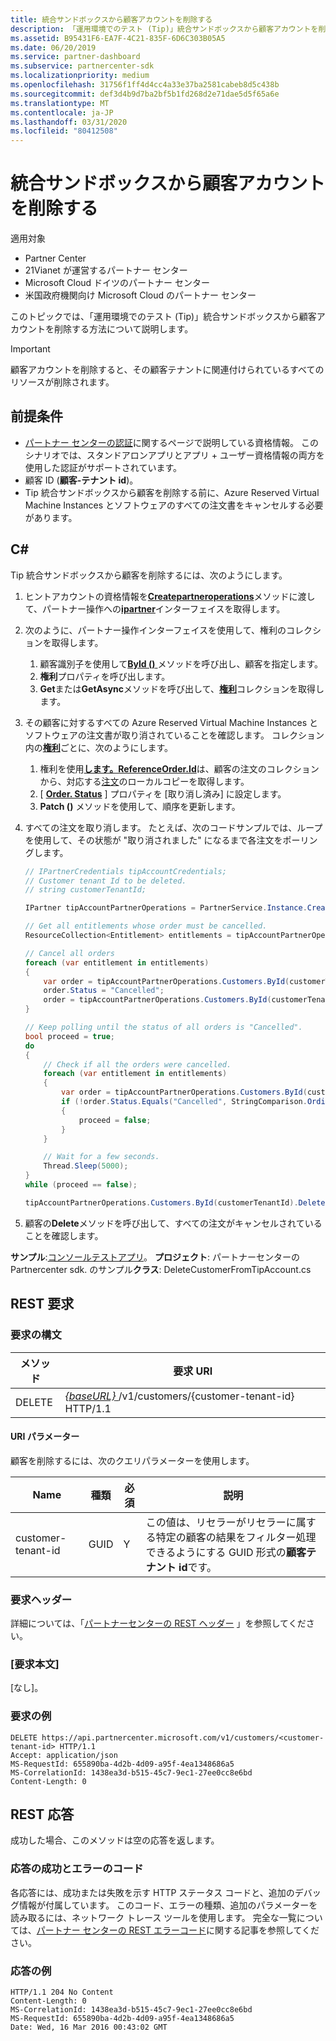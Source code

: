 ```yaml
---
title: 統合サンドボックスから顧客アカウントを削除する
description: 「運用環境でのテスト (Tip)」統合サンドボックスから顧客アカウントを削除する方法。
ms.assetid: B95431F6-EA7F-4C21-835F-6D6C303B05A5
ms.date: 06/20/2019
ms.service: partner-dashboard
ms.subservice: partnercenter-sdk
ms.localizationpriority: medium
ms.openlocfilehash: 31756f1ff4d4cc4a33e37ba2581cabeb8d5c438b
ms.sourcegitcommit: def3d4b9d7ba2bf5b1fd268d2e71dae5d5f65a6e
ms.translationtype: MT
ms.contentlocale: ja-JP
ms.lasthandoff: 03/31/2020
ms.locfileid: "80412508"
---
```

# <a name="delete-a-customer-account-from-the-integration-sandbox"></a>統合サンドボックスから顧客アカウントを削除する

適用対象

- Partner Center
- 21Vianet が運営するパートナー センター
- Microsoft Cloud ドイツのパートナー センター
- 米国政府機関向け Microsoft Cloud のパートナー センター

このトピックでは、「運用環境でのテスト (Tip)」統合サンドボックスから顧客アカウントを削除する方法について説明します。

> [!IMPORTANT]
> 顧客アカウントを削除すると、その顧客テナントに関連付けられているすべてのリソースが削除されます。

## <a name="prerequisites"></a>前提条件

- [パートナー センターの認証](partner-center-authentication.md)に関するページで説明している資格情報。 このシナリオでは、スタンドアロンアプリとアプリ + ユーザー資格情報の両方を使用した認証がサポートされています。
- 顧客 ID (**顧客-テナント id**)。
- Tip 統合サンドボックスから顧客を削除する前に、Azure Reserved Virtual Machine Instances とソフトウェアのすべての注文書をキャンセルする必要があります。

## <a name="c"></a>C\#

Tip 統合サンドボックスから顧客を削除するには、次のようにします。

1. ヒントアカウントの資格情報を[**Createpartneroperations**](https://docs.microsoft.com/dotnet/api/microsoft.store.partnercenter.partnerservice.instance)メソッドに渡して、パートナー操作への[**ipartner**](https://docs.microsoft.com/dotnet/api/microsoft.store.partnercenter.ipartner)インターフェイスを取得します。
2. 次のように、パートナー操作インターフェイスを使用して、権利のコレクションを取得します。
    1. 顧客識別子を使用して[**ById ()** ](https://docs.microsoft.com/dotnet/api/microsoft.store.partnercenter.customers.icustomercollection.byid)メソッドを呼び出し、顧客を指定します。
    2. **権利**プロパティを呼び出します。
    3. **Get**または**GetAsync**メソッドを呼び出して、[**権利**](entitlement-resources.md)コレクションを取得します。
3. その顧客に対するすべての Azure Reserved Virtual Machine Instances とソフトウェアの注文書が取り消されていることを確認します。 コレクション内の[**権利**](entitlement-resources.md)ごとに、次のようにします。
    1. 権利を使用[**します。ReferenceOrder.Id**](entitlement-resources.md#referenceorder)は、顧客の注文のコレクションから、対応する[注文](order-resources.md#order)のローカルコピーを取得します。
    2. [ [**Order. Status**](order-resources.md#order) ] プロパティを [取り消し済み] に設定します。
    3. **Patch ()** メソッドを使用して、順序を更新します。
4. すべての注文を取り消します。 たとえば、次のコードサンプルでは、ループを使用して、その状態が "取り消されました" になるまで各注文をポーリングします。

    ``` csharp
    // IPartnerCredentials tipAccountCredentials;
    // Customer tenant Id to be deleted.
    // string customerTenantId;

    IPartner tipAccountPartnerOperations = PartnerService.Instance.CreatePartnerOperations(tipAccountCredentials);

    // Get all entitlements whose order must be cancelled.
    ResourceCollection<Entitlement> entitlements = tipAccountPartnerOperations.Customers.ById(customerTenantId).Entitlements.Get();

    // Cancel all orders
    foreach (var entitlement in entitlements)
    {
        var order = tipAccountPartnerOperations.Customers.ById(customerTenantId).Orders.ById(entitlement.ReferenceOrder.Id).Get();
        order.Status = "Cancelled";
        order = tipAccountPartnerOperations.Customers.ById(customerTenantId).Orders.ById(order.Id).Patch(order);
    }

    // Keep polling until the status of all orders is "Cancelled".
    bool proceed = true;
    do
    {
        // Check if all the orders were cancelled.
        foreach (var entitlement in entitlements)
        {
            var order = tipAccountPartnerOperations.Customers.ById(customerTenantId).Orders.ById(entitlement.ReferenceOrder.Id).Get();
            if (!order.Status.Equals("Cancelled", StringComparison.OrdinalIgnoreCase))
            {
                proceed = false;
            }
        }

        // Wait for a few seconds.
        Thread.Sleep(5000);
    }
    while (proceed == false);

    tipAccountPartnerOperations.Customers.ById(customerTenantId).Delete();
    ```

5. 顧客の**Delete**メソッドを呼び出して、すべての注文がキャンセルされていることを確認します。

**サンプル**:[コンソールテストアプリ](console-test-app.md)。 **プロジェクト**: パートナーセンターの Partnercenter sdk. のサンプル**クラス**: DeleteCustomerFromTipAccount.cs

## <a name="rest-request"></a>REST 要求

### <a name="request-syntax"></a>要求の構文

| メソッド     | 要求 URI                                                                            |
|------------|----------------------------------------------------------------------------------------|
| DELETE     | [ *{baseURL}* ](partner-center-rest-urls.md)/v1/customers/{customer-tenant-id} HTTP/1.1 |

#### <a name="uri-parameter"></a>URI パラメーター

顧客を削除するには、次のクエリパラメーターを使用します。

| Name                   | 種類     | 必須 | 説明                                                                         |
|------------------------|----------|----------|-------------------------------------------------------------------------------------|
| customer-tenant-id     | GUID     | Y        | この値は、リセラーがリセラーに属する特定の顧客の結果をフィルター処理できるようにする GUID 形式の**顧客テナント id**です。 |

### <a name="request-headers"></a>要求ヘッダー

詳細については、「[パートナーセンターの REST ヘッダー](headers.md) 」を参照してください。

### <a name="request-body"></a>[要求本文]

[なし]。

### <a name="request-example"></a>要求の例

```http
DELETE https://api.partnercenter.microsoft.com/v1/customers/<customer-tenant-id> HTTP/1.1
Accept: application/json
MS-RequestId: 655890ba-4d2b-4d09-a95f-4ea1348686a5
MS-CorrelationId: 1438ea3d-b515-45c7-9ec1-27ee0cc8e6bd
Content-Length: 0
```

## <a name="rest-response"></a>REST 応答

成功した場合、このメソッドは空の応答を返します。

### <a name="response-success-and-error-codes"></a>応答の成功とエラーのコード

各応答には、成功または失敗を示す HTTP ステータス コードと、追加のデバッグ情報が付属しています。 このコード、エラーの種類、追加のパラメーターを読み取るには、ネットワーク トレース ツールを使用します。 完全な一覧については、[パートナー センターの REST エラーコード](error-codes.md)に関する記事を参照してください。

### <a name="response-example"></a>応答の例

```http
HTTP/1.1 204 No Content
Content-Length: 0
MS-CorrelationId: 1438ea3d-b515-45c7-9ec1-27ee0cc8e6bd
MS-RequestId: 655890ba-4d2b-4d09-a95f-4ea1348686a5
Date: Wed, 16 Mar 2016 00:43:02 GMT
```
